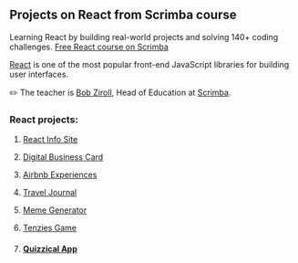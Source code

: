 ## Projects on React from Scrimba course

Learning React by building real-world projects and solving 140+ coding challenges.
[Free React course on Scrimba](https://scrimba.com/learn/learnreact)

[React](https://reactjs.org/) is one of the most popular front-end JavaScript libraries for building user interfaces.

✏️ The teacher is [Bob Ziroll](https://twitter.com/bobziroll), Head of Education at [Scrimba](https://scrimba.com/).

### React projects:

1. [React Info Site](./react-info-site)
2. [Digital Business Card](./digital-business-card)
3. [Airbnb Experiences](./airbnb-experiences)
4. [Travel Journal](./travel-journal)
5. [Meme Generator](./meme-generator)
6. [Tenzies Game](./tenzies-game)

7. #### [Quizzical App](./quizzical-app)
